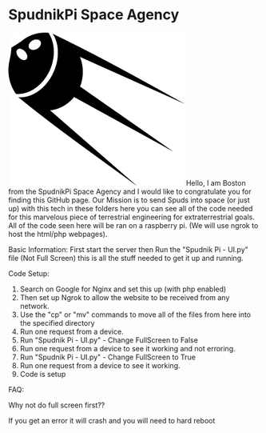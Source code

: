 # SpudnikPi Space Agency
<img src ="SmallLogo.png"/>
Hello, I am Boston from the SpudnikPi Space Agency and I would like to congratulate you for finding this GitHub page. Our Mission is to send Spuds into space (or just up) with this tech in these folders here you can see all of the code needed for this marvelous piece of terrestrial engineering for extraterrestrial goals. All of the code seen here will be ran on a raspberry pi. (We will use ngrok to host the html/php webpages).

Basic Information:
First start the server then Run the "Spudnik Pi - UI.py" file  (Not Full Screen) this is all the stuff needed to get it up and running.

Code Setup:

1. Search on Google for Nginx and set this up (with php enabled)
2. Then set up Ngrok to allow the website to be received from any network.
3. Use the "cp" or "mv" commands to move all of the files from here into the specified directory
4. Run one request from a device.
5. Run "Spudnik Pi - UI.py" - Change FullScreen to False
6. Run one request from a device to see it working and not erroring.
7. Run "Spudnik Pi - UI.py" - Change FullScreen to True
8. Run one request from a device to see it working.
9. Code is setup

FAQ:

Why not do full screen first??

If you get an error it will crash and you will need to hard reboot
